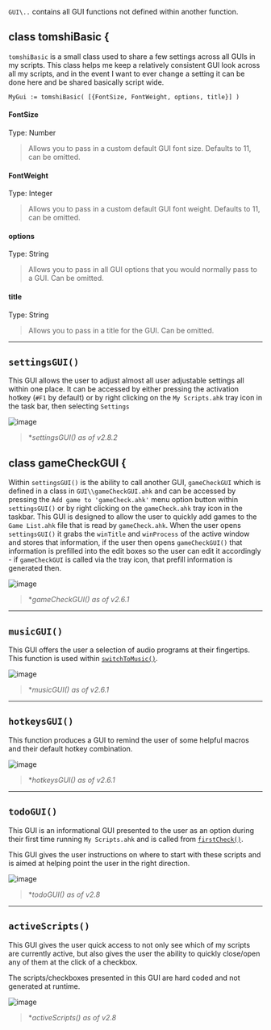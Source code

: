 `GUI\..` contains all GUI functions not defined within another function.

## class tomshiBasic {
`tomshiBasic` is a small class used to share a few settings across all GUIs in my scripts. This class helps me keep a relatively consistent GUI look across all my scripts, and in the event I want to ever change a setting it can be done here and be shared basically script wide.
```
MyGui := tomshiBasic( [{FontSize, FontWeight, options, title}] )
```
#### FontSize
Type: Number
> Allows you to pass in a custom default GUI font size. Defaults to 11, can be omitted.

#### FontWeight
Type: Integer
> Allows you to pass in a custom default GUI font weight. Defaults to 11, can be omitted.

#### options
Type: String
> Allows you to pass in all GUI options that you would normally pass to a GUI. Can be omitted.

#### title
Type: String
> Allows you to pass in a title for the GUI. Can be omitted.
***

## `settingsGUI()`
This GUI allows the user to adjust almost all user adjustable settings all within one place. It can be accessed by either pressing the activation hotkey (`#F1` by default) or by right clicking on the `My Scripts.ahk` tray icon in the task bar, then selecting `Settings`

![image](https://user-images.githubusercontent.com/53557479/208210086-28831258-a30e-40b7-ab51-3cc4343adc6d.png)

> **settingsGUI() as of v2.8.2*

## class gameCheckGUI {

Within `settingsGUI()` is the ability to call another GUI, `gameCheckGUI` which is defined in a class in `GUI\\gameCheckGUI.ahk` and can be accessed by pressing the `Add game to 'gameCheck.ahk'` menu option button within `settingsGUI()` or by right clicking on the `gameCheck.ahk` tray icon in the taskbar. This GUI is designed to allow the user to quickly add games to the `Game List.ahk` file that is read by `gameCheck.ahk`. When the user opens `settingsGUI()` it grabs the `winTitle` and `winProcess` of the active window and stores that information, if the user then opens `gameCheckGUI()` that information is prefilled into the edit boxes so the user can edit it accordingly - if `gameCheckGUI` is called via the tray icon, that prefill information is generated then.

![image](https://user-images.githubusercontent.com/53557479/199131020-e705d0b8-0629-4391-8b1d-3540c4598b8f.png)

> **gameCheckGUI() as of v2.6.1*
***

## `musicGUI()`
This GUI offers the user a selection of audio programs at their fingertips. This function is used within [`switchToMusic()`](https://github.com/Tomshiii/ahk/wiki/switchTo-Functions).

![image](https://user-images.githubusercontent.com/53557479/199143747-1ed038a3-b4ac-435e-9775-23f59eeca7c5.png)

> **musicGUI() as of v2.6.1*
***

## `hotkeysGUI()`
This function produces a GUI to remind the user of some helpful macros and their default hotkey combination.

![image](https://user-images.githubusercontent.com/53557479/199144856-6920ff9b-0c4b-4cb4-8ec1-13c5774e1eb1.png)

> **hotkeysGUI() as of v2.6.1*
***

## `todoGUI()`
This GUI is an informational GUI presented to the user as an option during their first time running `My Scripts.ahk` and is called from [`firstCheck()`](https://github.com/Tomshiii/ahk/wiki/Startup-Functions#firstcheck).

This GUI gives the user instructions on where to start with these scripts and is aimed at helping point the user in the right direction.

![image](https://user-images.githubusercontent.com/53557479/203063787-d14a3838-974b-4219-bfac-cc29798cf2a5.png)

> **todoGUI() as of v2.8*
***

## `activeScripts()`
This GUI gives the user quick access to not only see which of my scripts are currently active, but also gives the user the ability to quickly close/open any of them at the click of a checkbox.

The scripts/checkboxes presented in this GUI are hard coded and not generated at runtime.

![image](https://user-images.githubusercontent.com/53557479/203668031-ed3c884c-6fe0-4b6a-ae67-e5444685132f.png)

> **activeScripts() as of v2.8*
